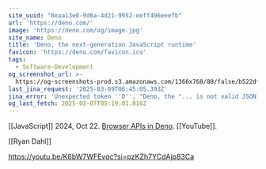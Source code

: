 ```yaml
---
site_uuid: "8eaa13e0-9d6a-4d21-9952-eeff496eeefb"
url: 'https://deno.com/'
image: 'https://deno.com/og/image.jpg'
site_name: Deno
title: 'Deno, the next-generation JavaScript runtime'
favicon: 'https://deno.com/favicon.ico'
tags:
  - Software-Development
og_screenshot_url: >-
  https://og-screenshots-prod.s3.amazonaws.com/1366x768/80/false/b522df73c3c721cecfeace16be81bacfcd9b06006fde40fca32e86c2c35d3358.jpeg
last_jina_request: '2025-03-09T06:45:05.393Z'
jina_error: 'Unexpected token ''D'', "Deno, the "... is not valid JSON'
og_last_fetch: 2025-03-07T05:19:01.816Z
---
```

[[JavaScript]]
2024, Oct 22. [Browser APIs in Deno](https://youtu.be/oxVwTT-rZRo?si=CecGWY_xtAG3NbBz). [[YouTube]].

[[Ryan Dahl]]

https://youtu.be/K6bW7WFEvqc?si=pzKZh7YCdAjp83Ca

